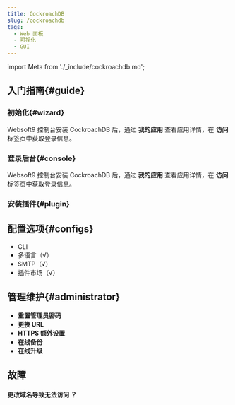 ```yaml
---
title: CockroachDB
slug: /cockroachdb
tags:
  - Web 面板
  - 可视化
  - GUI
---
```


import Meta from './_include/cockroachdb.md';

<Meta name="meta" />

## 入门指南{#guide}

### 初始化{#wizard}

Websoft9 控制台安装 CockroachDB 后，通过 **我的应用** 查看应用详情，在 **访问** 标签页中获取登录信息。  

### 登录后台{#console}

Websoft9 控制台安装 CockroachDB 后，通过 **我的应用** 查看应用详情，在 **访问** 标签页中获取登录信息。  

### 安装插件{#plugin}

## 配置选项{#configs}

- CLI
- 多语言（√）
- SMTP（√）
- 插件市场（√）

## 管理维护{#administrator}

- **重置管理员密码**
- **更换 URL**
- **HTTPS 额外设置**
- **在线备份**
- **在线升级**

## 故障

#### 更改域名导致无法访问 ？